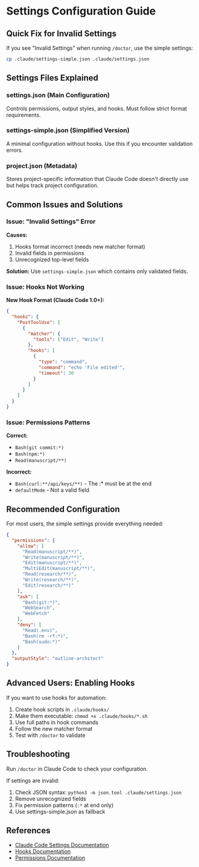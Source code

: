 # Settings Configuration Guide

## Quick Fix for Invalid Settings

If you see "Invalid Settings" when running `/doctor`, use the simple settings:

```bash
cp .claude/settings-simple.json .claude/settings.json
```

## Settings Files Explained

### settings.json (Main Configuration)
Controls permissions, output styles, and hooks. Must follow strict format requirements.

### settings-simple.json (Simplified Version)
A minimal configuration without hooks. Use this if you encounter validation errors.

### project.json (Metadata)
Stores project-specific information that Claude Code doesn't directly use but helps track project configuration.

## Common Issues and Solutions

### Issue: "Invalid Settings" Error

**Causes:**
1. Hooks format incorrect (needs new matcher format)
2. Invalid fields in permissions
3. Unrecognized top-level fields

**Solution:**
Use `settings-simple.json` which contains only validated fields.

### Issue: Hooks Not Working

**New Hook Format (Claude Code 1.0+):**
```json
{
  "hooks": {
    "PostToolUse": [
      {
        "matcher": {
          "tools": ["Edit", "Write"]
        },
        "hooks": [
          {
            "type": "command",
            "command": "echo 'File edited'",
            "timeout": 30
          }
        ]
      }
    ]
  }
}
```

### Issue: Permissions Patterns

**Correct:**
- `Bash(git commit:*)`
- `Bash(npm:*)`
- `Read(manuscript/**)`

**Incorrect:**
- `Bash(curl:**/api/keys/**)` - The :* must be at the end
- `defaultMode` - Not a valid field

## Recommended Configuration

For most users, the simple settings provide everything needed:

```json
{
  "permissions": {
    "allow": [
      "Read(manuscript/**)",
      "Write(manuscript/**)",
      "Edit(manuscript/**)",
      "MultiEdit(manuscript/**)",
      "Read(research/**)",
      "Write(research/**)",
      "Edit(research/**)"
    ],
    "ask": [
      "Bash(git:*)",
      "WebSearch",
      "WebFetch"
    ],
    "deny": [
      "Read(.env)",
      "Bash(rm -rf:*)",
      "Bash(sudo:*)"
    ]
  },
  "outputStyle": "outline-architect"
}
```

## Advanced Users: Enabling Hooks

If you want to use hooks for automation:

1. Create hook scripts in `.claude/hooks/`
2. Make them executable: `chmod +x .claude/hooks/*.sh`
3. Use full paths in hook commands
4. Follow the new matcher format
5. Test with `/doctor` to validate

## Troubleshooting

Run `/doctor` in Claude Code to check your configuration.

If settings are invalid:
1. Check JSON syntax: `python3 -m json.tool .claude/settings.json`
2. Remove unrecognized fields
3. Fix permission patterns (`:*` at end only)
4. Use settings-simple.json as fallback

## References

- [Claude Code Settings Documentation](https://docs.claude.com/en/docs/claude-code/settings)
- [Hooks Documentation](https://docs.claude.com/en/docs/claude-code/hooks)
- [Permissions Documentation](https://docs.claude.com/en/docs/claude-code/permissions)